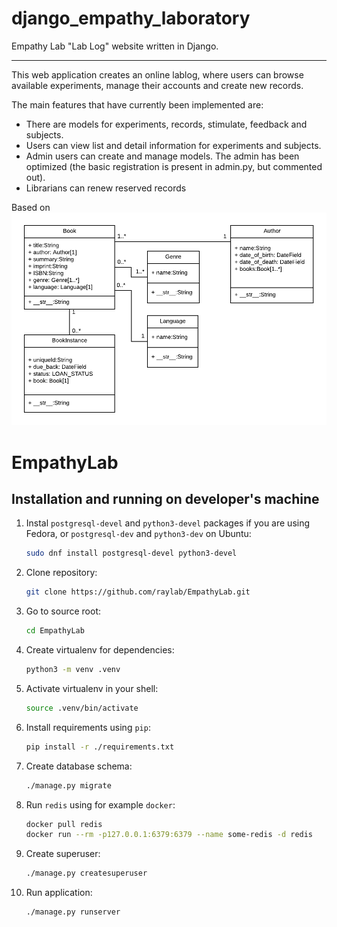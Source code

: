 # django_empathy_laboratory
Empathy Lab "Lab Log" website written in Django.

----

This web application creates an online lablog, where users can browse available experiments, manage their accounts and create new records.

The main features that have currently been implemented are:

* There are models for experiments, records, stimulate, feedback and subjects.
* Users can view list and detail information for experiments and subjects.
* Admin users can create and manage models. The admin has been optimized (the basic registration is present in admin.py, but commented out).
* Librarians can renew reserved records

Based on ![Local Library Model](https://github.com/mdn/django-locallibrary-tutorial/raw/master/catalog/static/images/local_library_model_uml.png)

# EmpathyLab

Installation and running on developer's machine
-----------------------------------------------

1. Instal `postgresql-devel` and `python3-devel` packages if you are using Fedora, or `postgresql-dev` and `python3-dev` on Ubuntu:
    ```sh
    sudo dnf install postgresql-devel python3-devel
    ```
1. Clone repository:
    ```sh
    git clone https://github.com/raylab/EmpathyLab.git
    ```
1. Go to source root:
    ```sh
    cd EmpathyLab
    ```
1. Create virtualenv for dependencies:
    ```sh
    python3 -m venv .venv
    ```
1. Activate virtualenv in your shell:
    ```sh
    source .venv/bin/activate
    ```
1. Install requirements using `pip`:
    ```sh
    pip install -r ./requirements.txt
    ```
1. Create database schema:
    ```sh
    ./manage.py migrate
    ```
1. Run `redis` using for example `docker`:
    ```sh
    docker pull redis
    docker run --rm -p127.0.0.1:6379:6379 --name some-redis -d redis
    ```
1. Create superuser:
    ```sh
    ./manage.py createsuperuser
    ```
1. Run application:
    ```sh
    ./manage.py runserver
    ```
